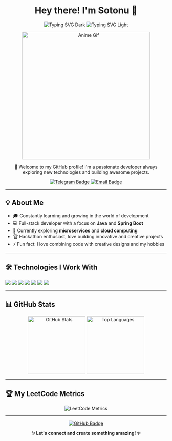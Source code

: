 <h1 align="center">Hey there! I'm Sotonu 👋</h1>

<p align="center">
  <img src="https://readme-typing-svg.demolab.com?font=Fira+Code&weight=600&size=28&duration=3000&pause=1000&color=00F5FF&center=true&vCenter=true&width=600&lines=Hey+there!+I'm+Sotonu+👋;Full-stack+Developer+💻;Java+%7C+Spring+Boot+%7C+React;Always+learning+new+things+🚀#gh-dark-mode-only" alt="Typing SVG Dark" />

  <img src="https://readme-typing-svg.demolab.com?font=Fira+Code&weight=600&size=28&duration=3000&pause=1000&color=FF5733&center=true&vCenter=true&width=600&lines=Hey+there!+I'm+Sotonu+👋;Full-stack+Developer+💻;Java+%7C+Spring+Boot+%7C+React;Always+learning+new+things+🚀#gh-light-mode-only" alt="Typing SVG Light" />
</p>

<p align="center">
  <img src="https://github.com/Sotonush/sotonush/blob/main/assets/Anime%20gifs%F0%9F%94%B9.gif" alt="Anime Gif" width="400">
</p>

<p align="center">
  🚀 Welcome to my GitHub profile!  
  I'm a passionate developer always exploring new technologies and building awesome projects.  
</p>

<p align="center">
  <a href="https://t.me/suleimanovdev">
    <img src="https://img.shields.io/badge/Telegram-blue?style=for-the-badge&logo=telegram" alt="Telegram Badge"/>
  </a>
  <a href="mailto:suleimanovamirbk@gmail.com">
    <img src="https://img.shields.io/badge/Email-red?style=for-the-badge&logo=gmail" alt="Email Badge"/>
  </a>
</p>

---

## 💡 About Me
- 🎓 Constantly learning and growing in the world of development  
- 💻 Full-stack developer with a focus on **Java** and **Spring Boot**  
- 🌱 Currently exploring **microservices** and **cloud computing**  
- 🏆 Hackathon enthusiast, love building innovative and creative projects  
- ⚡ Fun fact: I love combining code with creative designs and my hobbies  

---

## 🛠️ Technologies I Work With
<p>
  <img src="https://img.shields.io/badge/Java-ED8B00?style=for-the-badge&logo=openjdk&logoColor=white"/>
  <img src="https://img.shields.io/badge/SpringBoot-6DB33F?style=for-the-badge&logo=springboot&logoColor=white"/>
  <img src="https://img.shields.io/badge/Hibernate-59666C?style=for-the-badge&logo=hibernate&logoColor=white"/>
  <img src="https://img.shields.io/badge/React-61DAFB?style=for-the-badge&logo=react&logoColor=black"/>
  <img src="https://img.shields.io/badge/PostgreSQL-316192?style=for-the-badge&logo=postgresql&logoColor=white"/>
  <img src="https://img.shields.io/badge/MySQL-4479A1?style=for-the-badge&logo=mysql&logoColor=white"/>
  <img src="https://img.shields.io/badge/Git-F05032?style=for-the-badge&logo=git&logoColor=white"/>
</p>

---

## 📊 GitHub Stats
<p align="center">
  <img src="https://github-readme-stats.vercel.app/api?username=Sotonush&show_icons=true&theme=radical" alt="GitHub Stats" height="180"/>
  <img src="https://github-readme-stats.vercel.app/api/top-langs/?username=Sotonush&layout=compact&theme=radical" alt="Top Languages" height="180"/>
</p>

---

## 🏆 My LeetCode Metrics
<p align="center">
  <img src="https://github.com/Sotonush/sotonush/actions/workflows/metrics.yml/badge.svg" alt="LeetCode Metrics"/>
</p>

---

<p align="center">
  <a href="https://github.com/Sotonush?tab=repositories">
    <img src="https://img.shields.io/badge/Check%20out%20my%20repos!-181717?style=for-the-badge&logo=github" alt="GitHub Badge"/>
  </a>
</p>

<p align="center">
  <b>✨ Let's connect and create something amazing! ✨</b>
</p>
